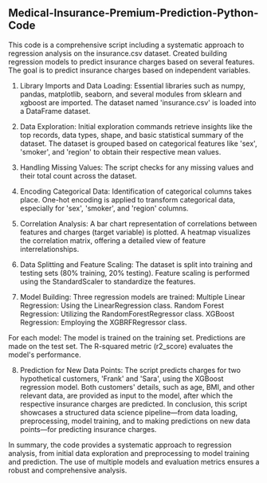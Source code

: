 ## Medical-Insurance-Premium-Prediction-Python-Code


This code is a comprehensive script including a systematic approach to regression analysis on the insurance.csv dataset. Created building regression models to predict insurance charges based on several features. The goal is to predict insurance charges based on independent variables.

1. Library Imports and Data Loading:
Essential libraries such as numpy, pandas, matplotlib, seaborn, and several modules from sklearn and xgboost are imported.
The dataset named 'insurance.csv' is loaded into a DataFrame dataset.

2. Data Exploration:
Initial exploration commands retrieve insights like the top records, data types, shape, and basic statistical summary of the dataset.
The dataset is grouped based on categorical features like 'sex', 'smoker', and 'region' to obtain their respective mean values.

3. Handling Missing Values:
The script checks for any missing values and their total count across the dataset.

4. Encoding Categorical Data:
Identification of categorical columns takes place.
One-hot encoding is applied to transform categorical data, especially for 'sex', 'smoker', and 'region' columns.

5. Correlation Analysis:
A bar chart representation of correlations between features and charges (target variable) is plotted.
A heatmap visualizes the correlation matrix, offering a detailed view of feature interrelationships.

6. Data Splitting and Feature Scaling:
The dataset is split into training and testing sets (80% training, 20% testing).
Feature scaling is performed using the StandardScaler to standardize the features.

7. Model Building:
Three regression models are trained:
Multiple Linear Regression: Using the LinearRegression class.
Random Forest Regression: Utilizing the RandomForestRegressor class.
XGBoost Regression: Employing the XGBRFRegressor class.

For each model:
The model is trained on the training set.
Predictions are made on the test set.
The R-squared metric (r2_score) evaluates the model's performance.

8. Prediction for New Data Points:
The script predicts charges for two hypothetical customers, 'Frank' and 'Sara', using the XGBoost regression model. Both customers' details, such as age, BMI, and other relevant data, are provided as input to the model, after which the respective insurance charges are predicted.
In conclusion, this script showcases a structured data science pipeline—from data loading, preprocessing, model training, and to making predictions on new data points—for predicting insurance charges.

In summary, the code provides a systematic approach to regression analysis, from initial data exploration and preprocessing to model training and prediction. The use of multiple models and evaluation metrics ensures a robust and comprehensive analysis.
